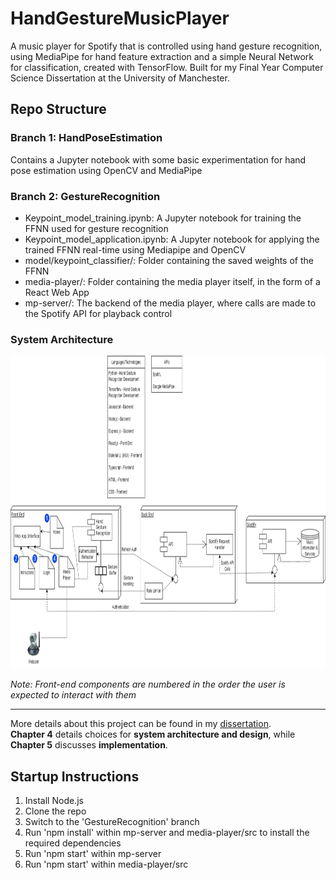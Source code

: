 # HandGestureMusicPlayer
A music player for Spotify that is controlled using hand gesture recognition, using MediaPipe for hand feature extraction and a simple Neural Network for classification, created with TensorFlow.
Built for my Final Year Computer Science Dissertation at the University of Manchester.

## Repo Structure

### Branch 1: HandPoseEstimation
Contains a Jupyter notebook with some basic experimentation for hand pose estimation using OpenCV and MediaPipe

### Branch 2: GestureRecognition
- Keypoint_model_training.ipynb: A Jupyter notebook for training the FFNN used for gesture recognition
- Keypoint_model_application.ipynb: A Jupyter notebook for applying the trained FFNN real-time using Mediapipe and OpenCV
- model/keypoint_classifier/: Folder containing the saved weights of the FFNN
- media-player/: Folder containing the media player itself, in the form of a React Web App
- mp-server/: The backend of the media player, where calls are made to the Spotify API for playback control

### System Architecture

<img src="https://github.com/JayO-1/HandGestureMusicPlayer/blob/main/Disso%20Final%20Design.drawio.png?raw=true" alt="Architecture Diagram" width="1000" height="500">

_Note: Front-end components are numbered in the order the user is expected to interact with them_

---

More details about this project can be found in my [dissertation](https://www.overleaf.com/read/spnxstqsgfzh). <br/>
**Chapter 4** details choices for **system architecture and design**, while **Chapter 5** discusses **implementation**.

## Startup Instructions

1. Install Node.js
2. Clone the repo
3. Switch to the 'GestureRecognition' branch
4. Run 'npm install' within mp-server and media-player/src to install the required dependencies
5. Run 'npm start' within mp-server
6. Run 'npm start' within media-player/src
